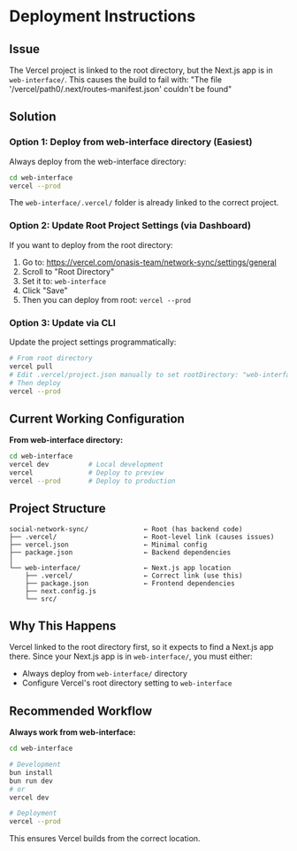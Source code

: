 # Deployment Instructions

## Issue
The Vercel project is linked to the root directory, but the Next.js app is in `web-interface/`. 
This causes the build to fail with: "The file '/vercel/path0/.next/routes-manifest.json' couldn't be found"

## Solution

### Option 1: Deploy from web-interface directory (Easiest)

Always deploy from the web-interface directory:

```bash
cd web-interface
vercel --prod
```

The `web-interface/.vercel/` folder is already linked to the correct project.

### Option 2: Update Root Project Settings (via Dashboard)

If you want to deploy from the root directory:

1. Go to: https://vercel.com/onasis-team/network-sync/settings/general
2. Scroll to "Root Directory"
3. Set it to: `web-interface`
4. Click "Save"
5. Then you can deploy from root: `vercel --prod`

### Option 3: Update via CLI

Update the project settings programmatically:

```bash
# From root directory
vercel pull
# Edit .vercel/project.json manually to set rootDirectory: "web-interface"
# Then deploy
vercel --prod
```

## Current Working Configuration

**From web-interface directory:**
```bash
cd web-interface
vercel dev          # Local development
vercel              # Deploy to preview
vercel --prod       # Deploy to production
```

## Project Structure

```
social-network-sync/              ← Root (has backend code)
├── .vercel/                      ← Root-level link (causes issues)
├── vercel.json                   ← Minimal config
├── package.json                  ← Backend dependencies
│
└── web-interface/                ← Next.js app location
    ├── .vercel/                  ← Correct link (use this)
    ├── package.json              ← Frontend dependencies
    ├── next.config.js
    └── src/
```

## Why This Happens

Vercel linked to the root directory first, so it expects to find a Next.js app there. 
Since your Next.js app is in `web-interface/`, you must either:
- Always deploy from `web-interface/` directory
- Configure Vercel's root directory setting to `web-interface`

## Recommended Workflow

**Always work from web-interface:**
```bash
cd web-interface

# Development
bun install
bun run dev
# or
vercel dev

# Deployment
vercel --prod
```

This ensures Vercel builds from the correct location.
